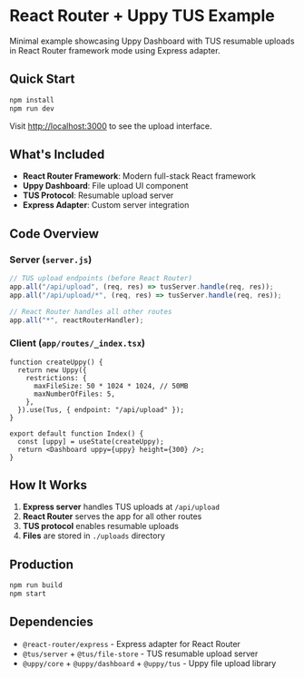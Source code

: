 # React Router + Uppy TUS Example

Minimal example showcasing Uppy Dashboard with TUS resumable uploads in React Router framework mode using Express adapter.

## Quick Start

```bash
npm install
npm run dev
```

Visit [http://localhost:3000](http://localhost:3000) to see the upload interface.

## What's Included

- **React Router Framework**: Modern full-stack React framework
- **Uppy Dashboard**: File upload UI component
- **TUS Protocol**: Resumable upload server
- **Express Adapter**: Custom server integration

## Code Overview

### Server (`server.js`)
```javascript
// TUS upload endpoints (before React Router)
app.all("/api/upload", (req, res) => tusServer.handle(req, res));
app.all("/api/upload/*", (req, res) => tusServer.handle(req, res));

// React Router handles all other routes
app.all("*", reactRouterHandler);
```

### Client (`app/routes/_index.tsx`)
```tsx
function createUppy() {
  return new Uppy({
    restrictions: {
      maxFileSize: 50 * 1024 * 1024, // 50MB
      maxNumberOfFiles: 5,
    },
  }).use(Tus, { endpoint: "/api/upload" });
}

export default function Index() {
  const [uppy] = useState(createUppy);
  return <Dashboard uppy={uppy} height={300} />;
}
```

## How It Works

1. **Express server** handles TUS uploads at `/api/upload`
2. **React Router** serves the app for all other routes
3. **TUS protocol** enables resumable uploads
4. **Files** are stored in `./uploads` directory

## Production

```bash
npm run build
npm start
```

## Dependencies

- `@react-router/express` - Express adapter for React Router
- `@tus/server` + `@tus/file-store` - TUS resumable upload server
- `@uppy/core` + `@uppy/dashboard` + `@uppy/tus` - Uppy file upload library
